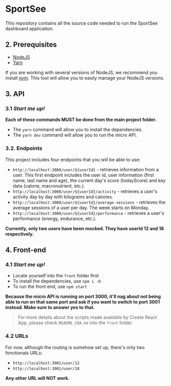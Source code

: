 # SportSee

This repository contains all the source code needed to run the SportSee dashboard application. 

## 2. Prerequisites

- [NodeJS](https://nodejs.org/en/)
- [Yarn](https://yarnpkg.com/)

If you are working with several versions of NodeJS, we recommend you install [nvm](https://github.com/nvm-sh/nvm). This tool will allow you to easily manage your NodeJS versions.

## 3. API

### 3.1 *Start me up!*

**Each of these commands MUST be done from the main project folder.**

- The `yarn` command will allow you to install the dependencies.
- The `yarn dev` command will allow you to run the micro API.

### 3.2. Endpoints

This project includes four endpoints that you will be able to use: 

- `http://localhost:3000/user/${userId}` - retrieves information from a user. This first endpoint includes the user id, user information (first name, last name and age), the current day's score (todayScore) and key data (calorie, macronutrient, etc.).
- `http://localhost:3000/user/${userId}/activity` - retrieves a user's activity day by day with kilograms and calories.
- `http://localhost:3000/user/${userId}/average-sessions` - retrieves the average sessions of a user per day. The week starts on Monday.
- `http://localhost:3000/user/${userId}/performance` - retrieves a user's performance (energy, endurance, etc.).

**Currently, only two users have been mocked. They have userId 12 and 18 respectively.**

## 4. Front-end

### 4.1 *Start me up!*

- Locate yourself into the `front` folder first
- To install the dependencies, use `npm i -D`
- To run the front end, use `npm start`

**Because the micro API is running on port 3000, it'll nag about not being able to run on that same port and ask if you want to switch to port 3001 instead. Make sure to answer yes to that.**

> For more details about the scripts made available by Create React App, please check `README_CRA.md` into the `front` folder.

### 4.2 URLs

For now, although the routing is somehow set up, there's only two fonctionals URLs: 

- `http://localhost:3001/user/12`
- `http://localhost:3001/user/18`

**Any other URL will NOT work.**
